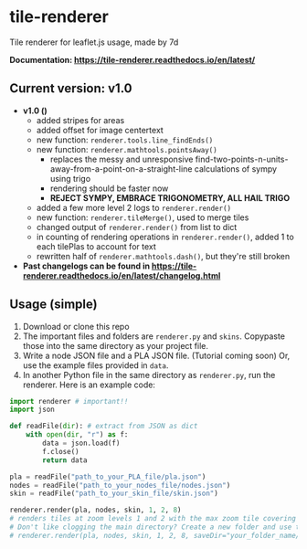 # tile-renderer
Tile renderer for leaflet.js usage, made by 7d

**Documentation: https://tile-renderer.readthedocs.io/en/latest/**

## Current version: v1.0
* **v1.0 ()**
  * added stripes for areas
  * added offset for image centertext
  * new function: `renderer.tools.line_findEnds()`
  * new function: `renderer.mathtools.pointsAway()`
    * replaces the messy and unresponsive find-two-points-n-units-away-from-a-point-on-a-straight-line calculations of sympy using trigo
    * rendering should be faster now
    * **REJECT SYMPY, EMBRACE TRIGONOMETRY, ALL HAIL TRIGO**
  * added a few more level 2 logs to `renderer.render()`
  * new function: `renderer.tileMerge()`, used to merge tiles
  * changed output of `renderer.render()` from list to dict
  * in counting of rendering operations in `renderer.render()`, added 1 to each tilePlas to account for text
  * rewritten half of `renderer.mathtools.dash()`, but they're still broken
* **Past changelogs can be found in https://tile-renderer.readthedocs.io/en/latest/changelog.html**

## Usage (simple)
1. Download or clone this repo
2. The important files and folders are `renderer.py` and `skins`. Copypaste those into the same directory as your project file.
3. Write a node JSON file and a PLA JSON file. (Tutorial coming soon) Or, use the example files provided in `data`.
4. In another Python file in the same directory as `renderer.py`, run the renderer. Here is an example code:
```python
import renderer # important!!
import json

def readFile(dir): # extract from JSON as dict
    with open(dir, "r") as f:
        data = json.load(f)
        f.close()
        return data

pla = readFile("path_to_your_PLA_file/pla.json")
nodes = readFile("path_to_your_nodes_file/nodes.json")
skin = readFile("path_to_your_skin_file/skin.json")

renderer.render(pla, nodes, skin, 1, 2, 8)
# renders tiles at zoom levels 1 and 2 with the max zoom tile covering 8 units
# Don't like clogging the main directory? Create a new folder and use this instead:
# renderer.render(pla, nodes, skin, 1, 2, 8, saveDir="your_folder_name/")
```
